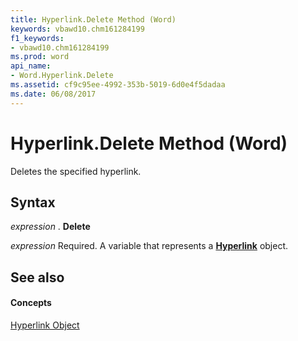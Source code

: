 ```yaml
---
title: Hyperlink.Delete Method (Word)
keywords: vbawd10.chm161284199
f1_keywords:
- vbawd10.chm161284199
ms.prod: word
api_name:
- Word.Hyperlink.Delete
ms.assetid: cf9c95ee-4992-353b-5019-6d0e4f5dadaa
ms.date: 06/08/2017
---
```



# Hyperlink.Delete Method (Word)

Deletes the specified hyperlink.


## Syntax

 _expression_ . **Delete**

 _expression_ Required. A variable that represents a **[Hyperlink](hyperlink-object-word.md)** object.


## See also


#### Concepts


[Hyperlink Object](hyperlink-object-word.md)

